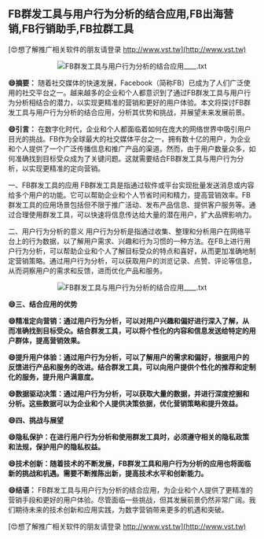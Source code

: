 ## **FB群发工具与用户行为分析的结合应用,FB出海营销,FB行销助手,FB拉群工具**

[😍想了解推广相关软件的朋友请登录 http://www.vst.tw](http://www.vst.tw)

 <center><img src="https://vst.tw/MP4/tuiguang/png/4.png" alt="FB群发工具与用户行为分析的结合应用____.txt"></center>

**😄摘要：**
随着社交媒体的快速发展，Facebook（简称FB）已成为了人们广泛使用的社交平台之一。越来越多的企业和个人都意识到了通过FB群发工具与用户行为分析相结合的潜力，以实现更精准的营销和更好的用户体验。本文将探讨FB群发工具与用户行为分析的结合应用，分析其优势和挑战，并展望未来发展前景。

**😄引言：**
在数字化时代，企业和个人都面临着如何在庞大的网络世界中吸引用户目光的挑战。FB作为全球最大的社交媒体平台之一，拥有数十亿的用户，为企业和个人提供了一个广泛传播信息和推广产品的渠道。然而，由于用户数量众多，如何准确找到目标受众成为了关键问题。这就需要结合FB群发工具与用户行为分析，以实现更精准的定向营销。

一、FB群发工具的应用
FB群发工具是指通过软件或平台实现批量发送消息或内容给多个用户的功能。它可以帮助企业和个人节省时间和精力，提高营销效率。FB群发工具的应用场景包括但不限于推广活动、发布产品信息、提供客户服务等。通过合理使用群发工具，可以快速将信息传达给大量的潜在用户，扩大品牌影响力。

二、用户行为分析的意义
用户行为分析是指通过收集、整理和分析用户在网络平台上的行为数据，以了解用户需求、兴趣和行为习惯的一种方法。在FB上进行用户行为分析，可以帮助企业和个人了解目标受众的特点和喜好，从而更加准确地制定营销策略。通过用户行为分析，可以获取用户的浏览记录、点赞、评论等信息，从而洞察用户的需求和反馈，进而优化产品和服务。

 <center><img src="https://vst.tw/MP4/tuiguang/png/8.png" alt="FB群发工具与用户行为分析的结合应用____.txt"></center>

**😄三、结合应用的优势**

**😄精准定向营销：通过用户行为分析，可以对用户兴趣和偏好进行深入了解，从而准确找到目标受众。结合群发工具，可以将个性化的内容和信息发送给特定的用户群体，提高营销效果。**

**😄提升用户体验：通过用户行为分析，可以了解用户的需求和偏好，根据用户的反馈进行产品和服务的改进。结合群发工具，可以向用户提供个性化的推荐和定制化的服务，提升用户满意度。**

**😄数据驱动决策：通过用户行为分析，可以获取大量的数据，并进行深度挖掘和分析。这些数据可以为企业和个人提供决策依据，优化营销策略和提升效益。**

**😄四、挑战与展望**

**😄隐私保护：在进行用户行为分析和使用群发工具时，必须遵守相关的隐私政策和法规，保护用户的隐私权益。**

**😄技术创新：随着技术的不断发展，FB群发工具和用户行为分析的应用也将面临新的挑战和机遇。需要不断推陈出新，提高技术水平和创新能力。**

**😄结语：**
FB群发工具与用户行为分析的结合应用，为企业和个人提供了更精准的营销手段和更好的用户体验。尽管面临一些挑战，但其发展前景仍然非常广阔。我们期待未来的技术创新和应用实践，为数字营销带来更多的机遇和突破。

[😍想了解推广相关软件的朋友请登录 http://www.vst.tw](http://www.vst.tw)




